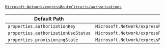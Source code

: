 [`Microsoft.Network/expressRouteCircuits/authorizations`](https://docs.microsoft.com/en-us/azure/templates/microsoft.network/expressroutecircuits/authorizations)

| Default Path | Alias |
|---|---|
| `properties.authorizationKey` | `Microsoft.Network/expressRouteCircuits/authorizations/authorizationKey` |
| `properties.authorizationUseStatus` | `Microsoft.Network/expressRouteCircuits/authorizations/authorizationUseStatus` |
| `properties.provisioningState` | `Microsoft.Network/expressRouteCircuits/authorizations/provisioningState` |


